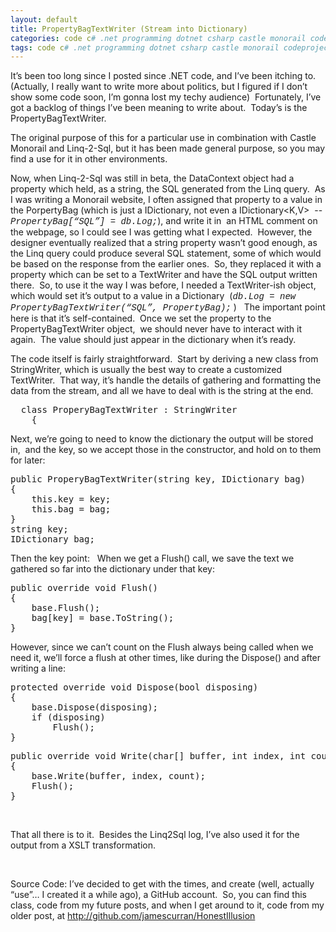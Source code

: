 ```yaml
---
layout: default
title: PropertyBagTextWriter (Stream into Dictionary)
categories: code c# .net programming dotnet csharp castle monorail codeproject
tags: code c# .net programming dotnet csharp castle monorail codeproject
---
```


  <p>It’s been too long since I posted since .NET code, and I’ve been itching to.  (Actually, I really want to write more about politics, but I figured if I don’t show some code soon, I’m gonna lost my techy audience)  Fortunately, I’ve got a backlog of things I’ve been meaning to write about.  Today’s is the PropertyBagTextWriter.</p>
  <p>The original purpose of this for a particular use in combination with Castle Monorail and Linq-2-Sql, but it has been made general purpose, so you may find a use for it in other environments.  </p>
  <p>Now, when Linq-2-Sql was still in beta, the DataContext object had a property which held, as a string, the SQL generated from the Linq query.  As I was writing a Monorail website, I often assigned that property to a value in the PorpertyBag (which is just a IDictionary, not even a IDictionary&lt;K,V&gt;  -- <font face="Courier New"><i>PropertyBag[“SQL”] = db.Log;</i></font>), and write it in  an HTML comment on the webpage, so I could see I was getting what I expected.  However, the designer eventually realized that a string property wasn’t good enough, as the Linq query could produce several SQL statement, some of which would be based on the response from the earlier ones.  So, they replaced it with a property which can be set to a TextWriter and have the SQL output written there.  So, to use it the way I was before, I needed a TextWriter-ish object, which would set it’s output to a value in a Dictionary  (<font face="Courier New"><i>db.Log = new PropertyBagTextWriter(“SQL”, PropertyBag);</i></font> )   The important point here is that it’s self-contained.  Once we set the property to the PropertyBagTextWriter object,  we should never have to interact with it again.  The value should just appear in the dictionary when it’s ready.</p>  <p>The code itself is fairly straightforward.  Start by deriving a new class from StringWriter, which is usually the best way to create a customized TextWriter.  That way, it’s handle the details of gathering and formatting the data from the stream, and all we have to deal with is the string at the end.</p>  <pre class="csharpcode">
  <span class="kwrd">class</span> ProperyBagTextWriter : StringWriter
    {</pre>

<p>Next, we’re going to need to know the dictionary the output will be stored in,  and the key, so we accept those in the constructor, and hold on to them for later:</p>

<pre class="csharpcode"><span class="kwrd">public</span> ProperyBagTextWriter(<span class="kwrd">string</span> key, IDictionary bag)
{
    <span class="kwrd">this</span>.key = key;
    <span class="kwrd">this</span>.bag = bag;
}
<span class="kwrd">string</span> key;
IDictionary bag;</pre>

<p>Then the key point:   When we get a Flush() call, we save the text we gathered so far into the dictionary under that key:</p>

<pre class="csharpcode"><span class="kwrd">public</span> <span class="kwrd">override</span> <span class="kwrd">void</span> Flush()
{
    <span class="kwrd">base</span>.Flush();
    bag[key] = <span class="kwrd">base</span>.ToString();
}</pre>

<p>However, since we can’t count on the Flush always being called when we need it, we’ll force a flush at other times, like during the Dispose() and after writing a line:</p>

<pre class="csharpcode"><span class="kwrd">protected</span> <span class="kwrd">override</span> <span class="kwrd">void</span> Dispose(<span class="kwrd">bool</span> disposing)
{
    <span class="kwrd">base</span>.Dispose(disposing);
    <span class="kwrd">if</span> (disposing)
        Flush();
}</pre>

<pre class="csharpcode"><span class="kwrd">public</span> <span class="kwrd">override</span> <span class="kwrd">void</span> Write(<span class="kwrd">char</span>[] buffer, <span class="kwrd">int</span> index, <span class="kwrd">int</span> count)
{
    <span class="kwrd">base</span>.Write(buffer, index, count);
    Flush();
}</pre>

<p> </p>

<p>That all there is to it.  Besides the Linq2Sql log, I’ve also used it for the output from a XSLT transformation.</p>

<p> </p>

<p>Source Code: I’ve decided to get with the times, and create (well, actually “use”… I created it a while ago), a GitHub account.  So, you can find this class, code from my future posts, and when I get around to it, code from my older post, at <a href="http://github.com/jamescurran/HonestIllusion">http://github.com/jamescurran/HonestIllusion</a></p>